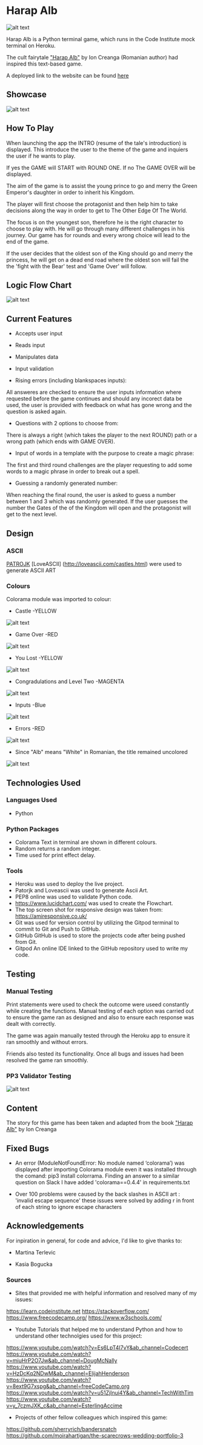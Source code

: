 # Harap Alb

![alt text](/img/intro.png)


Harap Alb is a Python terminal game, which runs in the Code Institute mock terminal on Heroku.
 
The cult fairytale ["Harap Alb"](https://en.wikipedia.org/wiki/Harap_Alb#:~:text=Harap%20Alb%20in%20Romanian%20signifies,man%2C%20usually%20with%20dark%20features.) by Ion Creanga (Romanian author) had inspired this text-based  game.

A deployed link to the website can be found [here](https://harapalb.herokuapp.com/)


## Showcase

![alt text](/img/amiresponsive.png)

## How To Play

When launching the app the INTRO (resume of the tale's introduction) is displayed. This introduce the user to the theme of the game and inquiers the user if he wants to play.

 If yes the GAME will START with ROUND ONE. If no The GAME OVER will be displayed.
 
The aim of the game is to assist the young prince to go and merry the Green Emperor's daughter in order to inherit his Kingdom. 

The player will first choose the protagonist and then help him to take decisions along the way in order to get to The Other Edge Of The World.

The focus is on the youngest son, therefore he is the right character to choose to play with. He will go through many different challenges in his journey. Our game has for rounds and every wrong choice will lead to the end of the game.

If the user decides that the oldest son of the King should go and merry the princess, he will get on a dead end road where the oldest son will fail the the 'fight with the Bear' test and 'Game Over' will follow. 


## Logic Flow Chart
![alt text](/img/chart.png)


## Current Features


- Accepts user input

- Reads input 

- Manipulates data

- Input validation 

- Rising errors (including blankspaces inputs):

All answeres are checked to ensure the user inputs information where requested before the game continues and should any incorect data be used, the user is provided with feedback on what has gone wrong and the question is asked again.

- Questions with 2 options to choose from:

There is always a right (which takes the player to the next ROUND) path or a wrong path (which ends with GAME OVER).

- Input of words in a template with the purpose to create a magic phrase:

The first  and third round challenges are the player requesting to add some words to a magic phrase in order to break out a spell.

- Guessing a randomly generated number:

When reaching the final round, the user is asked to guess a number between 1 and 3 which was randomly generated. If the user guesses the number the Gates of the of the Kingdom will open and the protagonist will get to the next level. 


## Design

### ASCII 

[PATROJK](https://patorjk.com/software/taag/#p=display&f=Graffiti&t=THIS%20IS%20MY%20GAME) [LoveASCII] (http://loveascii.com/castles.html) were used to generate ASCII ART 

### Colours
Colorama module was imported to colour:

- Castle -YELLOW

![alt text](/img/castle.png)

- Game Over -RED

![alt text](/img/game_over.png)

- You Lost -YELLOW

![alt text](/img/you_lost.png)

- Congradulations and Level Two -MAGENTA

![alt text](/img/level_two.png)

- Inputs -Blue

![alt text](/img/inputs.png)

- Errors -RED

![alt text](/img/errors.png)


- Since "Alb" means "White" in Romanian, the title remained uncolored

![alt text](/img/harap_alb.png)


## Technologies Used

### Languages Used
- Python

### Python Packages
- Colorama Text in terminal are shown in different colours.
- Random returns a random integer.
- Time used for print effect delay.

### Tools
- Heroku was used to deploy the live project.
- Patorjk and Loveascii was used to generate Ascii Art.
- PEP8 online was used to validate Python code.
- https://www.lucidchart.com/ was used to create the Flowchart.
- The top screen shot for responsive design was taken from: https://amiresponsive.co.uk/
- Git was used for version control by utilizing the Gitpod terminal to commit to Git and Push to GitHub.
- GitHub GitHub is used to store the projects code after being pushed from Git.
- Gitpod An online IDE linked to the GitHub repository used to write my code.


## Testing

### Manual Testing
Print statements were used to check the outcome were useed constantly while creating the functions. 
Manual testing of each option was carried out to ensure the game ran as designed and also to ensure each response was dealt with correctly. 

The game was again manually tested through the Heroku app to ensure it ran smoothly and without errors.

Friends also tested its functionality. Once all bugs and issues had been resolved the game ran smoothly.

### PP3 Validator Testing


![alt text](/img/pep8.png)


## Content

The story for this game has been taken and adapted from the book ["Harap Alb"](https://en.wikipedia.org/wiki/Harap_Alb#:~:text=Harap%20Alb%20in%20Romanian%20signifies,man%2C%20usually%20with%20dark%20features.) by Ion Creanga


## Fixed Bugs

- An error (ModuleNotFoundError: No module named ‘colorama’) was displayed after importing Colorama module even it was installed through the comand: pip3 install colorrama. Finding an answer to a similar question on Slack I have added 'colorama==0.4.4' in requirements.txt

- Over 100 problems were caused by the back slashes in ASCII art : 'invalid escape sequence' these issues were solved by adding r in front of each string to ignore escape characters


## Acknowledgements

 For inpiration in general, for code and advice, I'd like to give thanks to:

* Martina Terlevic

* Kasia Bogucka


### Sources

- Sites that provided me with helpful information and resolved many of my issues:

https://learn.codeinstitute.net
https://stackoverflow.com/
https://www.freecodecamp.org/
https://www.w3schools.com/ 

- Youtube Tutorials that helped me to understand Python and how to understand other technolgies used for this project:

https://www.youtube.com/watch?v=Es6LpT4I7vY&ab_channel=Codecert
https://www.youtube.com/watch?v=miuHrP2O7Jw&ab_channel=DougMcNally
https://www.youtube.com/watch?v=HzDcKq2NDwM&ab_channel=ElijahHenderson
https://www.youtube.com/watch?v=8ext9G7xspg&ab_channel=freeCodeCamp.org
https://www.youtube.com/watch?v=u51Zjlnui4Y&ab_channel=TechWithTim
https://www.youtube.com/watch?v=y_7czmJXK_c&ab_channel=EsterlingAccime

- Projects of other fellow colleagues which inspired this game:

https://github.com/sherryrich/bandersnatch
https://github.com/moirahartigan/the-scarecrows-wedding-portfolio-3